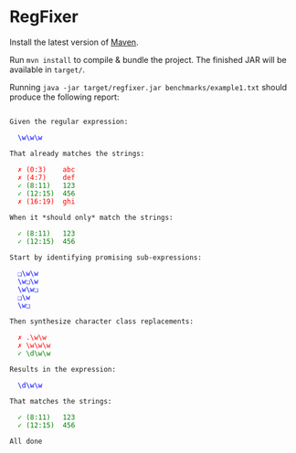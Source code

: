 # RegFixer

Install the latest version of [Maven](https://maven.apache.org/).

Run `mvn install` to compile & bundle the project. The finished JAR will be available in `target/`.

Running `java -jar target/regfixer.jar benchmarks/example1.txt` should produce the following report:

<pre><code>
Given the regular expression:

  <span style="color:blue">\w\w\w</span>

That already matches the strings:

  <span style="color:red">✗ (0:3)    abc</span>
  <span style="color:red">✗ (4:7)    def</span>
  <span style="color:green">✓ (8:11)   123</span>
  <span style="color:green">✓ (12:15)  456</span>
  <span style="color:red">✗ (16:19)  ghi</span>

When it *should only* match the strings:

  <span style="color:green">✓ (8:11)   123</span>
  <span style="color:green">✓ (12:15)  456</span>

Start by identifying promising sub-expressions:

  <span style="color:blue">❑\w\w</span>
  <span style="color:blue">\w❑\w</span>
  <span style="color:blue">\w\w❑</span>
  <span style="color:blue">❑\w</span>
  <span style="color:blue">\w❑</span>

Then synthesize character class replacements:

  <span style="color:red">✗ .\w\w</span>
  <span style="color:red">✗ \w\w\w</span>
  <span style="color:green">✓ \d\w\w</span>

Results in the expression:

  <span style="color:blue">\d\w\w</span>

That matches the strings:

  <span style="color:green">✓ (8:11)   123</span>
  <span style="color:green">✓ (12:15)  456</span>

All done
</code></pre>
